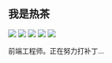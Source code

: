 ## 我是热茶

<p align='left'>
  <img src="https://img.shields.io/badge/JavaScript-f6da1c?style=flat&logo=javascript&logoColor=fff" />
  <img src="https://img.shields.io/badge/TypeScript-2b6dbf?style=flat&logo=typescript&logoColor=fff" />
  <img src="https://img.shields.io/badge/Vue-46b882?style=flat&logo=vuedotjs&logoColor=fff" />
  <img src="https://img.shields.io/badge/React-165DFF?style=flat&logo=react&logoColor=fff" />
  <img src="https://img.shields.io/badge/Node.js-00B42A?style=flat&logo=nodedotjs&logoColor=fff" />
</p>

前端工程师。正在努力打补丁...

<!---
[![huitoutunao's github stats](https://github-readme-stats.vercel.app/api?username=huitoutunao&&hide=prs&show_icons=true&theme=gruvbox)](https://github.com/anuraghazra/github-readme-stats)
--->

<!---
Hi, I’m huitoutunao 👋 

I’m a frontend developer. 

- 👀 I’m interested in ...
- 🌱 I’m currently learning ...
- 💞️ I’m looking to collaborate on ...
- 📫 How to reach me ...

huitoutunao/huitoutunao is a ✨ special ✨ repository because its `README.md` (this file) appears on your GitHub profile.
You can click the Preview link to take a look at your changes.
--->
